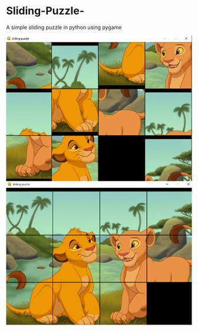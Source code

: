 # Sliding-Puzzle-
A simple sliding puzzle in python using pygame 

<img src ="before.png">
<img src="after.png">
